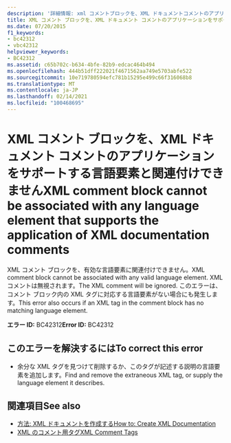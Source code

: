 ```yaml
---
description: '詳細情報: xml コメントブロックを、XML ドキュメントコメントのアプリケーションをサポートする言語要素に関連付けることはできません'
title: XML コメント ブロックを、XML ドキュメント コメントのアプリケーションをサポートする言語要素と関連付けできません
ms.date: 07/20/2015
f1_keywords:
- bc42312
- vbc42312
helpviewer_keywords:
- BC42312
ms.assetid: c65b702c-b634-4bfe-82b9-edcac464b494
ms.openlocfilehash: 444b51dff222021f4671562aa749e5703abfe522
ms.sourcegitcommit: 10e719780594efc781b15295e499c66f316068b8
ms.translationtype: MT
ms.contentlocale: ja-JP
ms.lasthandoff: 02/14/2021
ms.locfileid: "100468695"
---
```

# <a name="xml-comment-block-cannot-be-associated-with-any-language-element-that-supports-the-application-of-xml-documentation-comments"></a><span data-ttu-id="3227f-103">XML コメント ブロックを、XML ドキュメント コメントのアプリケーションをサポートする言語要素と関連付けできません</span><span class="sxs-lookup"><span data-stu-id="3227f-103">XML comment block cannot be associated with any language element that supports the application of XML documentation comments</span></span>

<span data-ttu-id="3227f-104">XML コメント ブロックを、有効な言語要素に関連付けできません。</span><span class="sxs-lookup"><span data-stu-id="3227f-104">XML comment block cannot be associated with any valid language element.</span></span> <span data-ttu-id="3227f-105">XML コメントは無視されます。</span><span class="sxs-lookup"><span data-stu-id="3227f-105">The XML comment will be ignored.</span></span> <span data-ttu-id="3227f-106">このエラーは、コメント ブロック内の XML タグに対応する言語要素がない場合にも発生します。</span><span class="sxs-lookup"><span data-stu-id="3227f-106">This error also occurs if an XML tag in the comment block has no matching language element.</span></span>  
  
 <span data-ttu-id="3227f-107">**エラー ID:** BC42312</span><span class="sxs-lookup"><span data-stu-id="3227f-107">**Error ID:** BC42312</span></span>  
  
## <a name="to-correct-this-error"></a><span data-ttu-id="3227f-108">このエラーを解決するには</span><span class="sxs-lookup"><span data-stu-id="3227f-108">To correct this error</span></span>  
  
- <span data-ttu-id="3227f-109">余分な XML タグを見つけて削除するか、このタグが記述する説明の言語要素を追加します。</span><span class="sxs-lookup"><span data-stu-id="3227f-109">Find and remove the extraneous XML tag, or supply the language element it describes.</span></span>  
  
## <a name="see-also"></a><span data-ttu-id="3227f-110">関連項目</span><span class="sxs-lookup"><span data-stu-id="3227f-110">See also</span></span>

- [<span data-ttu-id="3227f-111">方法: XML ドキュメントを作成する</span><span class="sxs-lookup"><span data-stu-id="3227f-111">How to: Create XML Documentation</span></span>](../programming-guide/program-structure/how-to-create-xml-documentation.md)
- [<span data-ttu-id="3227f-112">XML のコメント用タグ</span><span class="sxs-lookup"><span data-stu-id="3227f-112">XML Comment Tags</span></span>](../language-reference/xmldoc/index.md)
